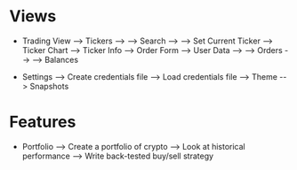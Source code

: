 # Views

* Trading View
--> Tickers
--> --> Search
--> --> Set Current Ticker
--> Ticker Chart
--> Ticker Info
--> Order Form
--> User Data
--> --> Orders
--> --> Balances


* Settings
--> Create credentials file
--> Load credentials file
--> Theme
--> Snapshots


# Features

* Portfolio
--> Create a portfolio of crypto
--> Look at historical performance
--> Write back-tested buy/sell strategy